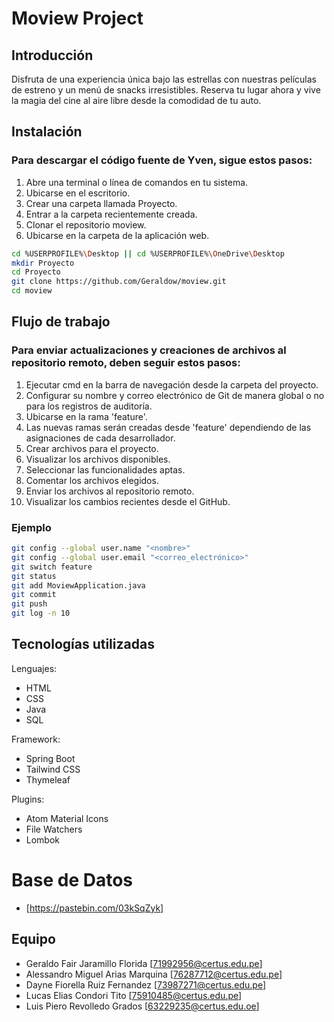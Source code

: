 # Moview Project

## Introducción
Disfruta de una experiencia única bajo las estrellas con nuestras películas de estreno y un menú de snacks irresistibles. Reserva tu lugar ahora y vive la magia del cine al aire libre desde la comodidad de tu auto.

## Instalación
### Para descargar el código fuente de Yven, sigue estos pasos:
1. Abre una terminal o línea de comandos en tu sistema.
2. Ubicarse en el escritorio.
3. Crear una carpeta llamada Proyecto.
4. Entrar a la carpeta recientemente creada.
5. Clonar el repositorio moview.
6. Ubicarse en la carpeta de la aplicación web.

```sh
cd %USERPROFILE%\Desktop || cd %USERPROFILE%\OneDrive\Desktop
mkdir Proyecto
cd Proyecto   
git clone https://github.com/Geraldow/moview.git
cd moview
```


## Flujo de trabajo
### Para enviar actualizaciones y creaciones de archivos al repositorio remoto, deben seguir estos pasos:
1. Ejecutar cmd en la barra de navegación desde la carpeta del proyecto.
2. Configurar su nombre y correo electrónico de Git de manera global o no para los registros de auditoría.
4. Ubicarse en la rama 'feature'.
6. Las nuevas ramas serán creadas desde 'feature' dependiendo de las asignaciones de cada desarrollador.
7. Crear archivos para el proyecto.
8. Visualizar los archivos disponibles.
9. Seleccionar las funcionalidades aptas.
10. Comentar los archivos elegidos.
11. Enviar los archivos al repositorio remoto.
12. Visualizar los cambios recientes desde el GitHub.

### Ejemplo

```sh
git config --global user.name "<nombre>"
git config --global user.email "<correo_electrónico>"
git switch feature
git status
git add MoviewApplication.java
git commit
git push
git log -n 10
```


## Tecnologías utilizadas
Lenguajes: 
  - HTML
  - CSS
  - Java
  - SQL
    
Framework:
  - Spring Boot
  - Tailwind CSS
  - Thymeleaf

Plugins:
  - Atom Material Icons
  - File Watchers
  - Lombok


# Base de Datos
- [https://pastebin.com/03kSqZyk]


## Equipo 
- Geraldo Fair Jaramillo Florida [71992956@certus.edu.pe]
- Alessandro Miguel Arias Marquina [76287712@certus.edu.pe]
- Dayne Fiorella Ruiz Fernandez [73987271@certus.edu.pe]
- Lucas Elias Condori Tito [75910485@certus.edu.pe]
- Luis Piero Revolledo Grados [63229235@certus.edu.oe]
